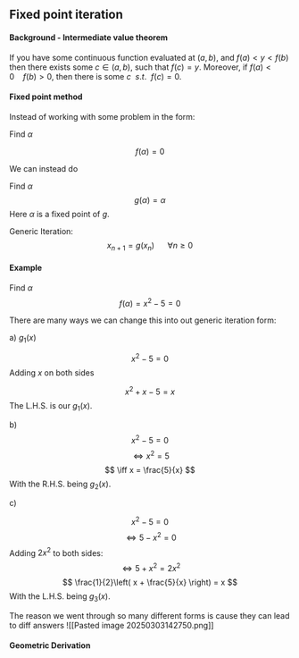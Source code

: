 
## Fixed point iteration

#### Background - Intermediate value theorem

If you have some continuous function evaluated at $(a,b)$, and $f(a)<y<f(b)$ then there exists some $c \in (a,b)$, such that $f(c) = y$. Moreover, if $f(a)<0 \ \ \ \ f(b) > 0$, then there is some $c \ \ s.t. \ \ f(c) = 0$.

#### Fixed point method

Instead of working with some problem in the form:

Find $\alpha$

$$
f(\alpha) = 0
$$

We can instead do 

Find $\alpha$
$$
g(\alpha) = \alpha
$$
Here $\alpha$ is a fixed point of $g$.

Generic Iteration:
$$
x_{n+1} = g(x_{n}) \ \ \ \ \ \ \forall n \geq 0
$$
#### Example

Find $\alpha$ $$
f(\alpha) = x^{2} - 5 = 0
$$

There are many ways we can change this into out generic iteration form:


a) $g_{1}(x)$

$$
x^{2} - 5 = 0
$$
Adding $x$ on both sides

$$
x^{2} + x - 5 = x
$$
The L.H.S. is our $g_{1}(x)$.

b)$$
x^{2} - 5 = 0
$$
$$
\iff x^{2} = 5
$$
$$
\iff x = \frac{5}{x}
$$
With the R.H.S. being $g_{2}(x)$.

c)

$$
x^{2}-5=0
$$
$$
\iff 5 -x^{2} = 0
$$
Adding $2x^{2}$ to both sides:
$$
\iff 5 + x^{2} = 2x^{2}
$$
$$
\frac{1}{2}\left( x + \frac{5}{x} \right) = x
$$
With the L.H.S. being $g_{3}(x)$.

The reason we went through so many different forms is cause they can lead to diff answers
![[Pasted image 20250303142750.png]]

#### Geometric Derivation

